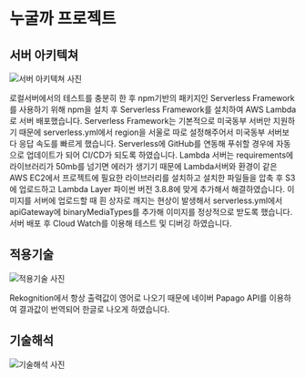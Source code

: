 # __누굴까 프로젝트__


## 서버 아키텍쳐
![서버 아키텍쳐 사진](https://img1.daumcdn.net/thumb/R1280x0/?scode=mtistory2&fname=https%3A%2F%2Fblog.kakaocdn.net%2Fdn%2Fdlue4y%2FbtryxJr3GzK%2F7HCmPSosV2CyklFp1z6UL1%2Fimg.jpg)

로컬서버에서의 테스트를 충분히 한 후 npm기반의 패키지인 Serverless Framework를 사용하기 위해 npm을 설치 후 Serverless Framework를 설치하여 AWS Lambda로 서버 배포했습니다.
Serverless Framework는 기본적으로 미국동부 서버만 지원하기 때문에 serverless.yml에서 region을 서울로 따로 설정해주어서 미국동부 서버보다 응답 속도를 빠르게 했습니다.
Serverless에 GitHub를 연동해 푸쉬할 경우에 자동으로 업데이트가 되어 CI/CD가 되도록 하였습니다.
Lambda 서버는 requirements에 라이브러리가 50mb를 넘기면 에러가 생기기 때문에 Lambda서버와 환경이 같은 AWS EC2에서 프로젝트에 필요한 라이브러리를 설치하고 설치한 파일들을 압축 후 S3에 업로드하고 Lambda Layer 파이썬 버전 3.8.8에 맞게 추가해서 해결하였습니다.
이미지를 서버에 업로드할 때 흰 상자로 깨지는 현상이 발생해서 serverless.yml에서 apiGateway에 binaryMediaTypes를 추가해 이미지를 정상적으로 받도록 했습니다.
서버 배포 후 Cloud Watch를 이용해 테스트 및 디버깅 하였습니다.


## 적용기술
![적용기술 사진](https://img1.daumcdn.net/thumb/R1280x0/?scode=mtistory2&fname=https%3A%2F%2Fblog.kakaocdn.net%2Fdn%2FcuASat%2Fbtryx43coq6%2Fbh3YLhUPDwxbo4KkrjW0ZK%2Fimg.jpg)

Rekognition에서 항상 출력값이 영어로 나오기 때문에 네이버 Papago API를 이용하여 결과값이 번역되어 한글로 나오게 하였습니다.

## 기술해석
![기술해석 사진](https://img1.daumcdn.net/thumb/R1280x0/?scode=mtistory2&fname=https%3A%2F%2Fblog.kakaocdn.net%2Fdn%2FsZdEY%2FbtrywXwXcQ8%2F6ymy8qZ6k1X4sevzXsbTW0%2Fimg.jpg)